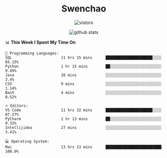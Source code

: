 <h1 align="center">Swenchao</h3>

<p align="center">
  <img src="https://visitor-badge.glitch.me/badge?page_id=Swenchao" alt="vistors" />
</p>

<p align="center">
  <img src="https://github-readme-stats.vercel.app/api?username=Swenchao&count_private=true&show_icons=true&theme=vue-dark&hide_title=true" alt="github stats" />
</p>

<!--START_SECTION:waka-->
📊 **This Week I Spent My Time On** 

```text
💬 Programming Languages: 
SQL                      11 hrs 15 mins      █████████████████████░░░░   85.15% 
Python                   1 hr 15 mins        ██░░░░░░░░░░░░░░░░░░░░░░░   9.49% 
Java                     26 mins             ░░░░░░░░░░░░░░░░░░░░░░░░░   3.4% 
CSV                      9 mins              ░░░░░░░░░░░░░░░░░░░░░░░░░   1.14% 
Bash                     4 mins              ░░░░░░░░░░░░░░░░░░░░░░░░░   0.52%

🔥 Editors: 
VS Code                  11 hrs 32 mins      █████████████████████░░░░   87.27% 
PyCharm                  1 hr 13 mins        ██░░░░░░░░░░░░░░░░░░░░░░░   9.32% 
Intellijidea             27 mins             ░░░░░░░░░░░░░░░░░░░░░░░░░   3.41%

💻 Operating System: 
Mac                      13 hrs 13 mins      █████████████████████████   100.0%

```


<!--END_SECTION:waka-->
